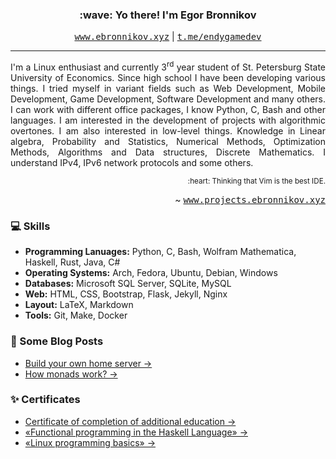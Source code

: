 <h3 align="center">:wave: Yo there! I'm Egor Bronnikov</h3>
<p align="center">
  <kbd><a href="https://ebronnikov.xyz">www.ebronnikov.xyz</a></kbd> |
  <kbd><a href="https://t.me/endygamedev">t.me/endygamedev</a></kbd>
</p>

---

<p align="justify">I'm a Linux enthusiast and currently 3<sup>rd</sup> year student of St. Petersburg State University of Economics. Since high school I have been developing various things. I tried myself in variant fields such as Web Development, Mobile Development, Game Development, Software Development and many others. I can work with different office packages, I know Python, C, Bash and other languages. I am interested in the development of projects with algorithmic overtones. I am also interested in low-level things. Knowledge in Linear algebra, Probability and Statistics, Numerical Methods, Optimization Methods, Algorithms and Data structures, Discrete Mathematics. I understand IPv4, IPv6 network protocols and some others.</p>

<p align="right"><sub>:heart: Thinking that Vim is the best IDE.</sub></p>
<p align="right">~ <kbd><a href="https://projects.ebronnikov.xyz">www.projects.ebronnikov.xyz</a></kbd></p>

### :computer: Skills
- **Programming Lanuages:** Python, C, Bash, Wolfram Mathematica, Haskell, Rust, Java, C#
- **Operating Systems:** Arch, Fedora, Ubuntu, Debian, Windows
- **Databases:** Microsoft SQL Server, SQLite, MySQL
- **Web:** HTML, CSS, Bootstrap, Flask, Jekyll, Nginx
- **Layout:** LaTeX, Markdown
- **Tools:** Git, Make, Docker

### :newspaper: Some Blog Posts
- [Build your own home server →](https://ebronnikov.xyz/jekyll/update/2021/11/19/build-server.html)
- [How monads work? →](https://ebronnikov.xyz/jekyll/update/2021/10/24/monads.html)

### :sparkles: Certificates
- [Certificate of completion of additional education →](https://ebronnikov.xyz/assets/certificate.pdf)
- [«Functional programming in the Haskell Language» →](https://stepik.org/cert/1062738)
- [«Linux programming basics» →](https://stepik.org/cert/1454725)
